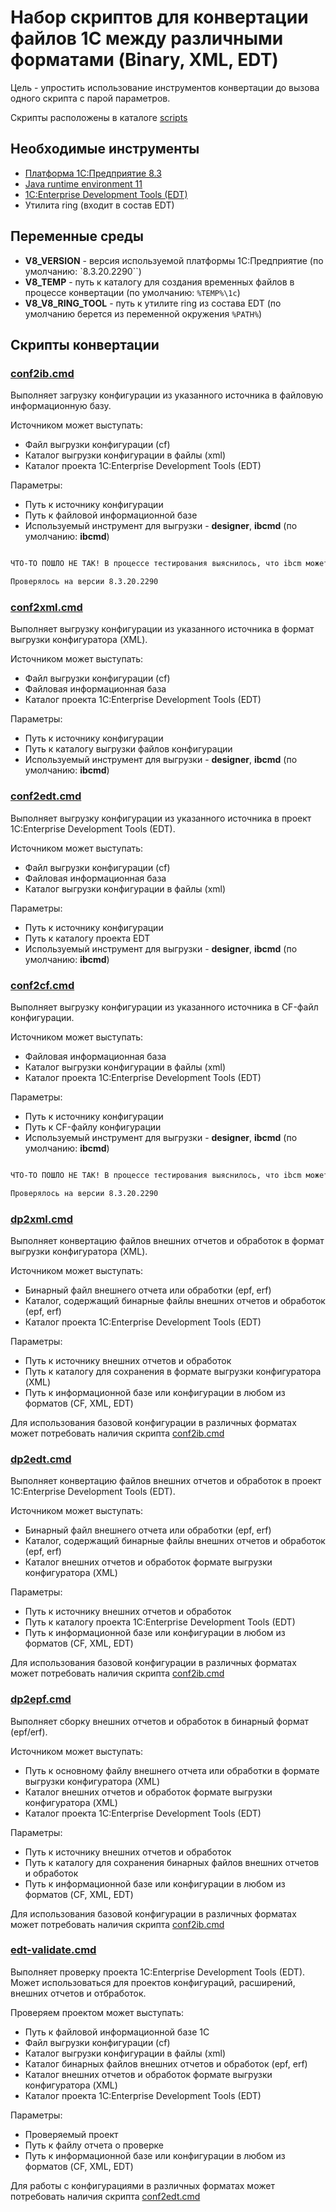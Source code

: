 # Набор скриптов для конвертации файлов 1С между различными форматами (Binary, XML, EDT)

Цель - упростить использование инструментов конвертации до вызова одного скрипта с парой параметров.

Скрипты расположены в каталоге [scripts](./scripts)

## Необходимые инструменты

* [Платформа 1С:Предприятие 8.3](https://releases.1c.ru/project/Platform83)
* [Java runtime environment 11](https://releases.1c.ru/project/Liberica11FullJDK)
* [1C:Enterprise Development Tools (EDT)](https://releases.1c.ru/project/DevelopmentTools10)
* Утилита ring (входит в состав EDT)

## Переменные среды

* **V8_VERSION** - версия используемой платформы 1С:Предприятие (по умолчанию: `8.3.20.2290``)
* **V8_TEMP** - путь к каталогу для создания временных файлов в процессе конвертации (по умолчанию: `%TEMP%\1c`)
* **V8_V8_RING_TOOL** - путь к утилите ring из состава EDT (по умолчанию берется из переменной окружения `%PATH%`)

## Скрипты конвертации

### [conf2ib.cmd](./scripts/cf2ib.cmd)

Выполняет загрузку конфигурации из указанного источника в файловую информационную базу.

Источником может выступать:

* Файл выгрузки конфигурации (cf)
* Каталог выгрузки конфигурации в файлы (xml)
* Каталог проекта 1C:Enterprise Development Tools (EDT)

Параметры:

* Путь к источнику конфигурации
* Путь к файловой информационной базе
* Используемый инструмент для выгрузки - **designer**, **ibcmd** (по умолчанию: **ibcmd**)

```txt

ЧТО-ТО ПОШЛО НЕ ТАК! В процессе тестирования выяснилось, что ibcm может не загрузить конфигурацию из файлов (XML), хотя конфигуратор прекрасно справляется.

Проверялось на версии 8.3.20.2290

```

### [conf2xml.cmd](./scripts/conf2xml.cmd)

Выполняет выгрузку конфигурации из указанного источника в формат выгрузки конфигуратора (XML).

Источником может выступать:

* Файл выгрузки конфигурации (cf)
* Файловая информационная база
* Каталог проекта 1C:Enterprise Development Tools (EDT)

Параметры:

* Путь к источнику конфигурации
* Путь к каталогу выгрузки файлов конфигурации
* Используемый инструмент для выгрузки - **designer**, **ibcmd** (по умолчанию: **ibcmd**)

### [conf2edt.cmd](./scripts/conf2edt.cmd)

Выполняет выгрузку конфигурации из указанного источника в проект 1C:Enterprise Development Tools (EDT).

Источником может выступать:

* Файл выгрузки конфигурации (cf)
* Файловая информационная база
* Каталог выгрузки конфигурации в файлы (xml)

Параметры:

* Путь к источнику конфигурации
* Путь к каталогу проекта EDT
* Используемый инструмент для выгрузки - **designer**, **ibcmd** (по умолчанию: **ibcmd**)

### [conf2cf.cmd](./scripts/conf2cf.cmd)

Выполняет выгрузку конфигурации из указанного источника в CF-файл конфигурации.

Источником может выступать:

* Файловая информационная база
* Каталог выгрузки конфигурации в файлы (xml)
* Каталог проекта 1C:Enterprise Development Tools (EDT)

Параметры:

* Путь к источнику конфигурации
* Путь к CF-файлу конфигурации
* Используемый инструмент для выгрузки - **designer**, **ibcmd** (по умолчанию: **ibcmd**)

```txt

ЧТО-ТО ПОШЛО НЕ ТАК! В процессе тестирования выяснилось, что ibcm может не загрузить конфигурацию из файлов (XML), хотя конфигуратор прекрасно справляется.

Проверялось на версии 8.3.20.2290

```

### [dp2xml.cmd](./scripts/dp2xml.cmd)

Выполняет конвертацию файлов внешних отчетов и обработок в формат выгрузки конфигуратора (XML).

Источником может выступать:

* Бинарный файл внешнего отчета или обработки (epf, erf)
* Каталог, содержащий бинарные файлы внешних отчетов и обработок (epf, erf)
* Каталог проекта 1C:Enterprise Development Tools (EDT)

Параметры:

* Путь к источнику внешних отчетов и обработок
* Путь к каталогу для сохранения в формате выгрузки конфигуратора (XML)
* Путь к информационной базе или конфигурации в любом из форматов (CF, XML, EDT)

Для использования базовой конфигурации в различных форматах может потребовать наличия скрипта [conf2ib.cmd](./scripts/conf2ib.cmd)

### [dp2edt.cmd](./scripts/dp2edt.cmd)

Выполняет конвертацию файлов внешних отчетов и обработок  в проект 1C:Enterprise Development Tools (EDT).

Источником может выступать:

* Бинарный файл внешнего отчета или обработки (epf, erf)
* Каталог, содержащий бинарные файлы внешних отчетов и обработок (epf, erf)
* Каталог внешних отчетов и обработок формате выгрузки конфигуратора (XML)

Параметры:

* Путь к источнику внешних отчетов и обработок
* Путь к каталогу проекта 1C:Enterprise Development Tools (EDT)
* Путь к информационной базе или конфигурации в любом из форматов (CF, XML, EDT)

Для использования базовой конфигурации в различных форматах может потребовать наличия скрипта [conf2ib.cmd](./scripts/conf2ib.cmd)

### [dp2epf.cmd](./scripts/dp2epf.cmd)

Выполняет сборку внешних отчетов и обработок в бинарный формат (epf/erf).

Источником может выступать:

* Путь к основному файлу внешнего отчета или обработки в формате выгрузки конфигуратора (XML)
* Каталог внешних отчетов и обработок формате выгрузки конфигуратора (XML)
* Каталог проекта 1C:Enterprise Development Tools (EDT)

Параметры:

* Путь к источнику внешних отчетов и обработок
* Путь к каталогу для сохранения бинарных файлов внешних отчетов и обработок
* Путь к информационной базе или конфигурации в любом из форматов (CF, XML, EDT)

Для использования базовой конфигурации в различных форматах может потребовать наличия скрипта [conf2ib.cmd](./scripts/conf2ib.cmd)

### [edt-validate.cmd](./scripts/edt-validate.cmd)

Выполняет проверку проекта 1C:Enterprise Development Tools (EDT).
Может использоваться для проектов конфигураций, расширений, внешних отчетов и отбработок.

Проверяем проектом может выступать:

* Путь к файловой информационной базе 1С
* Файл выгрузки конфигурации (cf)
* Каталог выгрузки конфигурации в файлы (xml)
* Каталог бинарных файлов внешних отчетов и обработок (epf, erf)
* Каталог внешних отчетов и обработок формате выгрузки конфигуратора (XML)
* Каталог проекта 1C:Enterprise Development Tools (EDT)

Параметры:

* Проверяемый проект
* Путь к файлу отчета о проверке
* Путь к информационной базе или конфигурации в любом из форматов (CF, XML, EDT)

Для работы с конфигурациями в различных форматах может потребовать наличия скрипта [conf2edt.cmd](./scripts/conf2edt.cmd)
